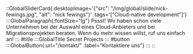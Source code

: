 ::GlobalSliderCard{:desktopImage='{"src": "/img/global/slide/nick-fewings.jpg", "alt": "nick fewings"}' :tags='["Cloud-native development"]'}
:::GlobalParagraph{:fontSize="lg"}
Pssst! Wir haben schon viele Unternehmen bei der Auswahl eines Cloud-Anbieters und bei Migrationsprojekten beraten. Wenn du mehr wissen willst, ruf uns einfach an!
:::
#title
:::GlobalTitle
Secret Projects
:::
#button
:::GlobalButton{:url="/kontakt/" :label="Kontaktiere uns"}
:::
::